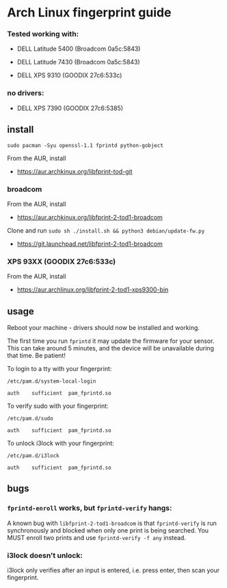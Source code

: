 # Arch Linux fingerprint guide

### Tested working with:

- DELL Latitude 5400 (Broadcom 0a5c:5843)

- DELL Latitude 7430 (Broadcom 0a5c:5843)

- DELL XPS 9310 (GOODIX 27c6:533c)

### no drivers:

- DELL XPS 7390 (GOODIX 27c6:5385)

## install

`sudo pacman -Syu openssl-1.1 fprintd python-gobject`

From the AUR, install

- https://aur.archkinux.org/libfprint-tod-git

### broadcom

From the AUR, install

- https://aur.archkinux.org/libfprint-2-tod1-broadcom

Clone and run `sudo sh ./install.sh && python3 debian/update-fw.py`

- https://git.launchpad.net/libfprint-2-tod1-broadcom

### XPS 93XX (GOODIX 27c6:533c)

From the AUR, install

- https://aur.archlinux.org/libfprint-2-tod1-xps9300-bin

## usage

Reboot your machine - drivers should now be installed and working.

The first time you run `fprintd` it may update the firmware for your sensor. This can take around 5 minutes, and the device will be unavailable during that time. Be patient!

To login to a tty with your fingerprint:

`/etc/pam.d/system-local-login`

```
auth	sufficient	pam_fprintd.so
```

To verify sudo with your fingerprint:

`/etc/pam.d/sudo`

```
auth	sufficient	pam_fprintd.so
```

To unlock i3lock with your fingerprint:

`/etc/pam.d/i3lock`

```
auth	sufficient	pam_fprintd.so
```

## bugs

### `fprintd-enroll` works, but `fprintd-verify` hangs:

A known bug with `libfprint-2-tod1-broadcom` is that `fprintd-verify` is run synchronously and blocked when only one print is being searched. You MUST enroll two prints and use `fprintd-verify -f any` instead.


### i3lock doesn't unlock:

i3lock only verifies after an input is entered, i.e. press enter, then scan your fingerprint.
